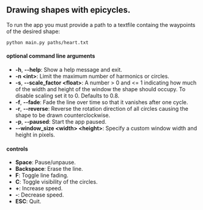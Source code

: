 ## Drawing shapes with epicycles.

To run the app you must provide a path to a textfile containg the waypoints of the desired shape:
```
python main.py paths/heart.txt
```

#### optional command line arguments
- **-h**, **--help**: Show a help message and exit.
- **-n \<int>**: Limit the maximum number of harmonics or circles.
- **-s**, **--scale_factor \<float>**: A number > 0 and <= 1 indicating how much of the width and height of the window the shape should occupy. To disable scaling set it to 0. Defaults to 0.8.
- **-f**, **--fade**: Fade the line over time so that it vanishes after one cycle.
- **-r**, **--reverse**: Reverse the rotation direction of all circles causing the shape to be drawn counterclockwise.
- **-p**, **--paused**: Start the app paused.
- **--window_size \<width> \<height>**: Specify a custom window width and height in pixels.




#### controls
- **Space**: Pause/unpause. 
- **Backspace**: Erase the line.
- **F**: Toggle line fading.
- **C**: Toggle visibility of the circles.
- **+**: Increase speed.
- **-**: Decrease speed.
- **ESC**: Quit.
